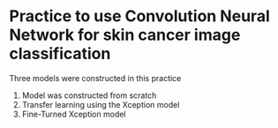 # Practice to use Convolution Neural Network for skin cancer image classification

Three models were constructed in this practice

1. Model was constructed from scratch 
2. Transfer learning using the Xception model 
3. Fine-Turned Xception model 
